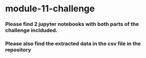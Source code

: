 # module-11-challenge

### Please find 2 jupyter notebooks with both parts of the challenge inclduded.
### Please also find the extracted data in the csv file in the repository
